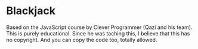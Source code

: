 # Blackjack
Based on the JavaScript course by Clever Programmer (Qazi and his team).
This is purely educational. Since he was taching this, I believe that this has no copyright.
And you can copy the code too, totally allowed.
